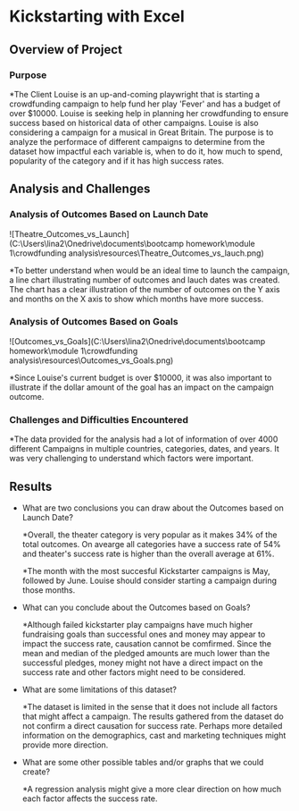 # Kickstarting with Excel

## Overview of Project

### Purpose

  *The Client Louise is an up-and-coming playwright that is starting a crowdfunding campaign to help fund her play 'Fever' and has a budget of over $10000. Louise is seeking help in planning her crowdfunding to ensure success based on historical data of other campaigns. Louise is also considering a campaign for a musical in Great Britain. The purpose is to analyze the performace of different campaigns to determine from the dataset how impactful each variable is, when to do it, how much to spend, popularity of the category and if it has high success rates.

## Analysis and Challenges

### Analysis of Outcomes Based on Launch Date

![Theatre_Outcomes_vs_Launch](C:\Users\lina2\Onedrive\documents\bootcamp homework\module 1\crowdfunding analysis\resources\Theatre_Outcomes_vs_lauch.png)

  *To better understand when would be an ideal time to launch the campaign, a line chart illustrating number of outcomes and lauch dates was created. The chart has a clear illustration of the number of outcomes on the Y axis and months on the X axis to show which months have more success.

### Analysis of Outcomes Based on Goals

![Outcomes_vs_Goals](C:\Users\lina2\Onedrive\documents\bootcamp homework\module 1\crowdfunding analysis\resources\Outcomes_vs_Goals.png)

  *Since Louise's current budget is over $10000, it was also important to illustrate if the dollar amount of the goal has an impact on the campaign outcome. 

### Challenges and Difficulties Encountered

  *The data provided for the analysis had a lot of information of over 4000 different Campaigns in multiple countries, categories, dates, and years. It was very challenging to understand which factors were important.  

## Results

- What are two conclusions you can draw about the Outcomes based on Launch Date?

  *Overall, the theater category is very popular as it makes 34% of the total outcomes. On avearge all categories have a success rate of 54% and theater's success rate   is higher than the overall average at 61%. 

  *The month with the most succesful Kickstarter campaigns is May, followed by June. Louise should consider starting a campaign during those months. 

- What can you conclude about the Outcomes based on Goals?

  *Although failed kickstarter play campaigns have much higher fundraising goals than successful ones and money may appear to impact the success rate, causation cannot   be comfirmed. Since the mean and median of the pledged amounts are much lower than the successful pledges, money might not have a direct impact on the success rate     and other factors might need to be considered.  

- What are some limitations of this dataset?

  *The dataset is limited in the sense that it does not include all factors that might affect a campaign. The results gathered from the dataset do not confirm a direct   causation for success rate. Perhaps more detailed information on the demographics, cast and marketing techniques might provide more direction.

- What are some other possible tables and/or graphs that we could create?

  *A regression analysis might give a more clear direction on how much each factor affects the success rate. 
